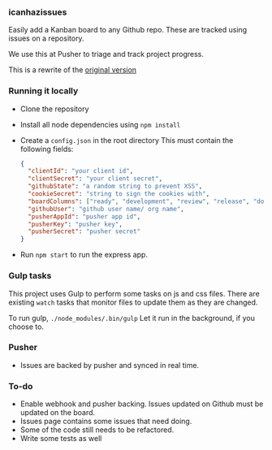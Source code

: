 ### icanhazissues

Easily add a Kanban board to any Github repo.
These are tracked using issues on a repository.

We use this at Pusher to triage and track project progress.

This is a rewrite of the [original version](https://github.com/pusher/icanhazissues)

### Running it locally

- Clone the repository
- Install all node dependencies using `npm install`
- Create a `config.json` in the root directory
    This must contain the following fields:

    ```json
    {
      "clientId": "your client id",
      "clientSecret": "your client secret",
      "githubState": "a random string to prevent XSS",
      "cookieSecret": "string to sign the cookies with",
      "boardColumns": ["ready", "development", "review", "release", "done"],
      "githubUser": "github user name/ org name",
      "pusherAppId": "pusher app id",
      "pusherKey": "pusher key",
      "pusherSecret": "pusher secret"
    }

    ```
- Run `npm start` to run the express app.

### Gulp tasks

This project uses Gulp to perform some tasks on js and css files.
There are existing `watch` tasks that monitor files to update them as they are changed.

To run gulp, `./node_modules/.bin/gulp`
Let it run in the background, if you choose to.

### Pusher
- Issues are backed by pusher and synced in real time.

### To-do
- Enable webhook and pusher backing. Issues updated on Github must be updated on the board.
- Issues page contains some issues that need doing.
- Some of the code still needs to be refactored.
- Write some tests as well
